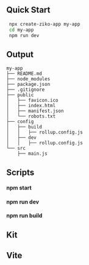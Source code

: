 ## Quick Start 
```bash
 npx create-ziko-app my-app
 cd my-app
 npm run dev
```
## Output 
```
my-app
├── README.md
├── node_modules
├── package.json
├── .gitignore
├── public
│   ├── favicon.ico
│   ├── index.html
│   ├── manifest.json
│   └── robots.txt
├── config
│   ├── build
│   │   ├── rollup.config.js
│   ├── dev
│   │   ├── rollup.config.js
└── src
    ├── main.js 
```
## Scripts
 #### npm start
 #### npm run dev
 #### npm run build
## Kit 
## Vite